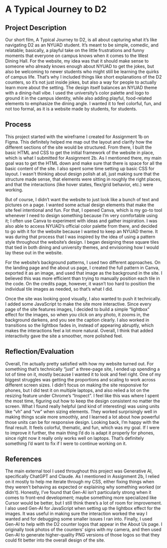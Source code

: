 # A Typical Journey to D2

## Project Description
Our short film, A Typical Journey to D2, is all about capturing what it’s like navigating D2 as an NYUAD student. It’s meant to be simple, comedic, and relatable; basically, a playful take on the little frustrations and funny moments that everyone on campus knows when it comes to the West Dining Hall.
For the website, my idea was that it should make sense to someone who already knows enough about NYUAD to get the jokes, but also be welcoming to newer students who might still be learning the quirks of campus life. That’s why I included things like short explanations of the D2 counters, so it’s not just inside jokes, but also a way for people to actually learn more about the setting.
The design itself balances an NYUAD theme with a dining-hall vibe. I used the university’s color palette and logo to ground it in the campus identity, while also adding playful, food-related elements to emphasize the dining angle. I wanted it to feel colorful, fun, and not too formal, as it is a website made by students, for students.

## Process
This project started with the wireframe I created for Assignment 1b on Figma. This definitely helped me map out the layout and clarify how the different sections of the site would be structured. From there, I built the basic HTML and CSS to get the initial framework of the website in place, which is what I submitted for Assignment 2b. As I mentioned there, my main goal was to get the HTML down and make sure that there is space for all the basic content of the site. I also spent some time setting up basic CSS for layout. I wasn't thinking about design polish at all, just making sure that the structure made sense, that elements were sitting in roughly the right places, and that the interactions (like hover states, flex/grid behavior, etc.) were working.

But of course, I didn’t want the website to just look like a bunch of text and pictures on a page. I wanted some actual design elements that make the site feel intentional and fun. For that, I opened Canva, which is my go-to tool whenever I need to design something because I’m very comfortable using it; I often use Canva to experiment with ideas and gather inspiration. I was also able to access NYUAD’s official color palette from there, and decided to go with it for the website because I wanted to keep an NYUAD theme. It was during that process that I was inspired by the idea of using a pattern style throughout the website’s design. I began designing these square tiles that tied in both dining and university themes, and envisioning how I would lay these out in the website. 

For the website’s background patterns, I used two different approaches. On the landing page and the about us page, I created the full pattern in Canva, exported it as an image, and used that image as the background in the site. I believed this was more efficient than trying to manually position each tile in the code. On the credits page, however, it wasn’t too hard to position the individual tile images as needed, so that’s what I did.

Once the site was looking good visually, I also wanted to push it technically. I added some JavaScript to make the site more interactive. Since every page of the site features images, I decided to build a simple “lightbox” effect for the images, so when you click on any photo, it zooms in, the background darkens, and you see the caption clearly. I also worked in transitions so the lightbox fades in, instead of appearing abruptly, which makes the interactions feel a lot more natural. Overall, I think that added interactivity gave the site a smoother, more polished feel. 

## Reflection/Evaluation
Overall, I’m actually pretty satisfied with how my website turned out. For something that’s technically “just” a three-page site, I ended up spending a lot of time on it, mostly because I wanted it to look and feel right. One of my biggest struggles was getting the proportions and scaling to work across different screen sizes. I didn’t focus on making the site responsive for phones, but I did test it on multiple laptops, and also relied a lot on the resizing feature under Chrome’s “Inspect”.
I feel like this was where I spent the most time, figuring out how to keep the design consistent no matter the screen. What I found really helpful (and kind of interesting) was using units like “vh” and “vw” when sizing elements. They worked surprisingly well in making things scale more smoothly, and I learned a lot about how powerful those units can be for responsive design.
Looking back, I’m happy with the final result. It feels colorful, thematic, and fun, which was my goal. If I were to improve it further, the main thing I’d do is adapt it properly for phones, since right now it really only works well on laptops. That’s definitely something I’d want to fix if I were to continue working on it.

## References
The main external tool I used throughout this project was Generative AI, specifically ChatGPT and Claude. As I mentioned in Assignment 2b, I relied on it mostly to help me iterate through my CSS, either fixing things when they weren’t behaving as expected or explaining why something worked (or didn’t). Honestly, I’ve found that Gen-AI isn’t particularly strong when it comes to front-end development; maybe something more specialized like Cursor would be better, but I still think there’s a lot of room for improvement.
I also used Gen-AI for JavaScript when setting up the lightbox effect for the images. It was useful in making sure the interaction worked the way I wanted and for debugging some smaller issues I ran into.
Finally, I used Gen-AI to help with the D2 counter logos that appear in the About Us page. I originally took photos of the counters’ signs with my camera, and then used Gen-AI to generate higher-quality PNG versions of those logos so that they could fit better into the overall design of the site.




